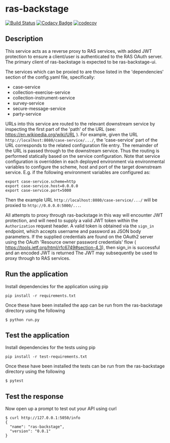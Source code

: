 # ras-backstage
[![Build Status](https://travis-ci.org/ONSdigital/ras-backstage.svg?branch=master)](https://travis-ci.org/ONSdigital/ras-backstage)
[![Codacy Badge](https://api.codacy.com/project/badge/Grade/38f97350260a4819aa64c4a4d19f6d1d)](https://www.codacy.com/app/ONSDigital/ras-backstage)
[![codecov](https://codecov.io/gh/ONSdigital/ras-backstage/branch/master/graph/badge.svg)](https://codecov.io/gh/ONSdigital/ras-backstage)

## Description

This service acts as a reverse proxy to RAS services, with added JWT protection to ensure a client/user is authenticated to the RAS OAuth server. The primary client of ras-backstage is expected to be ras-backstage-ui.

The services which can be proxied to are those listed in the 'dependencies' section of the config.yaml file, specifically:

- case-service
- collection-exercise-service
- collection-instrument-service
- survey-service
- secure-message-service
- party-service

URLs into this service are routed to the relevant downstream service by inspecting the first part of the 'path' of the URL (see: https://en.wikipedia.org/wiki/URL ). For example, given the URL `http://localhost:8080/case-service/.../`,
the 'case-service' part of the URL corresponds to the related configuration file entry. The remainder of the URL is passed through to the downstream service. Thus the routing is performed
statically based on the service configuration. Note that service configuration is overridden in each deployed environment via environmental variables to configure the scheme, host and port of the
target downstream service. E.g. if the following environment variables are configured as:

```
export case-service.scheme=http
export case-service.host=0.0.0.0
export case-service.port=5000
```

Then the example URL `http://localhost:8080/case-service/.../` will be proxied to `http://0.0.0.0:5000/...`.

All attempts to proxy through ras-backstage in this way will encounter JWT protection, and will need to supply a valid JWT token within the `Authorization` request header. A valid token is obtained via the `sign_in` endpoint,
which accepts username and password as JSON body parameters. If the supplied credentials are found on the OAuth2 server using the OAuth 'Resource owner password credentials' flow ( https://tools.ietf.org/html/rfc6749#section-4.3), then sign_in is successful and an encoded JWT is returned
The JWT may subsequently be used to proxy through to RAS services.


Run the application
-------------------
Install dependencies for the application using pip
```
pip install -r requirements.txt
```
Once these have been installed the app can be run from the ras-backstage directory using the following
```
$ python run.py
```

Test the application
--------------------
Install dependencies for the tests using pip
```
pip install -r test-requirements.txt
```

Once these have been installed the tests can be run from the ras-backstage directory using the following
```
$ pytest
```

Test the response
-----------------

Now open up a prompt to test out your API using curl
```
$ curl http://127.0.0.1:5050/info
{
  "name": "ras-backstage",
  "version": "0.0.1"
}
```
